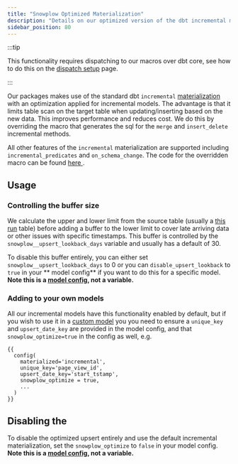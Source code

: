 ```yaml
---
title: "Snowplow Optimized Materialization"
description: "Details on our optimized version of the dbt incremental materialization and how to enable it."
sidebar_position: 80
---
```


:::tip

This functionality requires dispatching to our macros over dbt core, see how to do this on the [dispatch setup](/docs/modeling-your-data/modeling-your-data-with-dbt/package-mechanics/dispatch/index.md) page.

:::

Our packages makes use of the standard dbt `incremental` [materialization](https://docs.getdbt.com/docs/build/materializations#incremental) with an optimization applied for incremental models. The advantage is that it limits table scan on the target table when updating/inserting based on the new data. This improves performance and reduces cost. We do this by overriding the macro that generates the sql for the `merge` and `insert_delete` incremental methods.

All other features of the `incremental` materialization are supported including `incremental_predicates` and `on_schema_change`. The code for the overridden macro can be found [here <Icon icon="fa-brands fa-github"/>](https://github.com/snowplow/dbt-snowplow-utils/blob/main/macros/materializations/base_incremental/common/get_merge_sql.sql).

## Usage
### Controlling the buffer size
We calculate the upper and lower limit from the source table (usually a [this run](/docs/modeling-your-data/modeling-your-data-with-dbt/package-mechanics/this-run-tables/index.md) table) before adding a buffer to the lower limit to cover late arriving data or other issues with specific timestamps. This buffer is controlled by the `snowplow__upsert_lookback_days` variable and usually has a default of 30. 

To disable this buffer entirely, you can either set `snowplow__upsert_lookback_days` to 0 or you can  `disable_upsert_lookback` to `true` in your ** model config** if you want to do this for a specific model. **Note this is a [model config](https://docs.getdbt.com/reference/model-configs), not a variable.**

### Adding to your own models
All our incremental models have this functionality enabled by default, but if you wish to use it in a [custom model](/docs/modeling-your-data/modeling-your-data-with-dbt/dbt-custom-models/index.md) you you need to ensure a `unique_key` and `upsert_date_key` are provided in the model config, and that `snowplow_optimize=true` in the config as well, e.g.

```jinja2 title="my_model.sql"
{{
  config(
    materialized='incremental',
    unique_key='page_view_id',
    upsert_date_key='start_tstamp',
    snowplow_optimize = true,
    ...
  )
}}
```

## Disabling the 
To disable the optimized upsert entirely and use the default incremental materialization, set the `snowplow_optimize` to `false` in your model config.
**Note this is a [model config](https://docs.getdbt.com/reference/model-configs), not a variable.**
